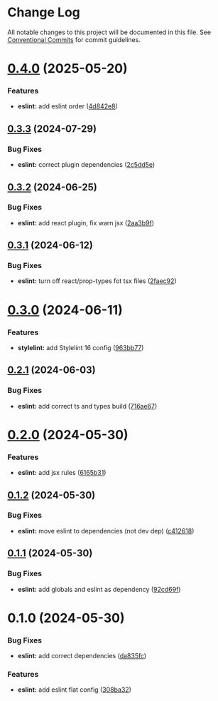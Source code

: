 # Change Log

All notable changes to this project will be documented in this file.
See [Conventional Commits](https://conventionalcommits.org) for commit guidelines.

# [0.4.0](https://github.com/digitalvisioncz/project-linters/compare/@dvdevcz/eslint@0.3.3...@dvdevcz/eslint@0.4.0) (2025-05-20)


### Features

* **eslint:** add eslint order ([4d842e8](https://github.com/digitalvisioncz/project-linters/commit/4d842e8b5ec63d8986b69e98addd84c1c38d82b2))





## [0.3.3](https://github.com/digitalvisioncz/project-linters/compare/@dvdevcz/eslint@0.3.2...@dvdevcz/eslint@0.3.3) (2024-07-29)


### Bug Fixes

* **eslint:** correct plugin dependencies ([2c5dd5e](https://github.com/digitalvisioncz/project-linters/commit/2c5dd5ee286b5d7f2143fa3728bc99174738cc2b))





## [0.3.2](https://github.com/digitalvisioncz/project-linters/compare/@dvdevcz/eslint@0.3.1...@dvdevcz/eslint@0.3.2) (2024-06-25)


### Bug Fixes

* **eslint:** add react plugin, fix warn jsx ([2aa3b9f](https://github.com/digitalvisioncz/project-linters/commit/2aa3b9ff78fbf78ae83218e0f163539c3ff6fd16))





## [0.3.1](https://github.com/digitalvisioncz/project-linters/compare/@dvdevcz/eslint@0.3.0...@dvdevcz/eslint@0.3.1) (2024-06-12)


### Bug Fixes

* **eslint:** turn off react/prop-types fot tsx files ([2faec92](https://github.com/digitalvisioncz/project-linters/commit/2faec92f0cb220de1a7ae8ad1cc87da5db1131af))





# [0.3.0](https://github.com/digitalvisioncz/project-linters/compare/@dvdevcz/eslint@0.2.1...@dvdevcz/eslint@0.3.0) (2024-06-11)


### Features

* **stylelint:** add Stylelint 16 config ([963bb77](https://github.com/digitalvisioncz/project-linters/commit/963bb7723dce1046bcd9deecb0ec56b7d848ed3b))





## [0.2.1](https://github.com/digitalvisioncz/project-linters/compare/@dvdevcz/eslint@0.2.0...@dvdevcz/eslint@0.2.1) (2024-06-03)


### Bug Fixes

* **eslint:** add correct ts and types build ([716ae67](https://github.com/digitalvisioncz/project-linters/commit/716ae67efc88fc28c47914037e64d37cb02de566))





# [0.2.0](https://github.com/digitalvisioncz/project-linters/compare/@dvdevcz/eslint@0.1.2...@dvdevcz/eslint@0.2.0) (2024-05-30)


### Features

* **eslint:** add jsx rules ([6165b31](https://github.com/digitalvisioncz/project-linters/commit/6165b31fcc4c0be1007128c0ca856823f095f434))





## [0.1.2](https://github.com/digitalvisioncz/project-linters/compare/@dvdevcz/eslint@0.1.1...@dvdevcz/eslint@0.1.2) (2024-05-30)


### Bug Fixes

* **eslint:** move eslint to dependencies (not dev dep) ([c412618](https://github.com/digitalvisioncz/project-linters/commit/c412618a55a1cdb5276a20bb67a9e64205909972))





## [0.1.1](https://github.com/digitalvisioncz/project-linters/compare/@dvdevcz/eslint@0.1.0...@dvdevcz/eslint@0.1.1) (2024-05-30)


### Bug Fixes

* **eslint:** add globals and eslint as dependency ([92cd69f](https://github.com/digitalvisioncz/project-linters/commit/92cd69fbbe20ee9ac399716541aa53a24dd24766))





# 0.1.0 (2024-05-30)


### Bug Fixes

* **eslint:** add correct dependencies ([da835fc](https://github.com/digitalvisioncz/project-linters/commit/da835fc656149088ba9fe82bee68372e3f15c4af))


### Features

* **eslint:** add eslint flat config ([308ba32](https://github.com/digitalvisioncz/project-linters/commit/308ba326fe97e81742b99996cff5f7a913520232))
